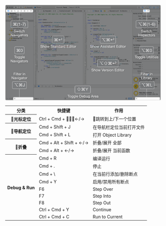 ![](./assets/keymap.png)

<table>
  <tr>
    <th>分类</th>
    <th>快捷键</td>
    <th>作用</td>
  </tr>

  <tr>
    <th rowspan="1">光标定位</th>
    <td>Ctrl + Cmd + ←/→</td>
    <td>跳转到上/下一个位置</td>
  </tr>

  <tr>
    <th rowspan="2">导航定位</th>
    <td>Cmd + Shift + J</td>
    <td>在导航栏定位当前打开文件</td>
  </tr>
  <tr>
    <td>Cmd + Shift + L</td>
    <td>打开 Object Library</td>
  </tr>

  <tr>
    <th rowspan="2">折叠</th>
    <td>Cmd + Alt + Shift + ←/→</td>
    <td>折叠/展开 全部</td>
  </tr>
  <tr>
    <td>Cmd + Alt + ←/→</td>
    <td>折叠/展开 当前函数</td>
  </tr>

  <tr>
    <th rowspan="9">Debug & Run</th>
    <td>Cmd + R</td>
    <td>编译运行</td>
  </tr>
  <tr>
    <td>Cmd + .</td>
    <td>停止</td>
  </tr>
  <tr>
    <td>Cmd + \</td>
    <td>在当前行添加/删除断点</td>
  </tr>
  <tr>
    <td>Cmd + Y</td>
    <td>启用/禁用所有断点</td>
  </tr>
  <tr>
    <td>F6</td>
    <td>Step Over</td>
  </tr>
  <tr>
    <td>F7</td>
    <td>Step Into</td>
  </tr>
  <tr>
    <td>F8</td>
    <td>Step Out</td>
  </tr>
  <tr>
    <td>Ctrl + Cmd + Y</td>
    <td>Continue</td>
  </tr>
  <tr>
    <td>Ctrl + Cmd + C</td>
    <td>Run to Current</td>
  </tr>

</table>